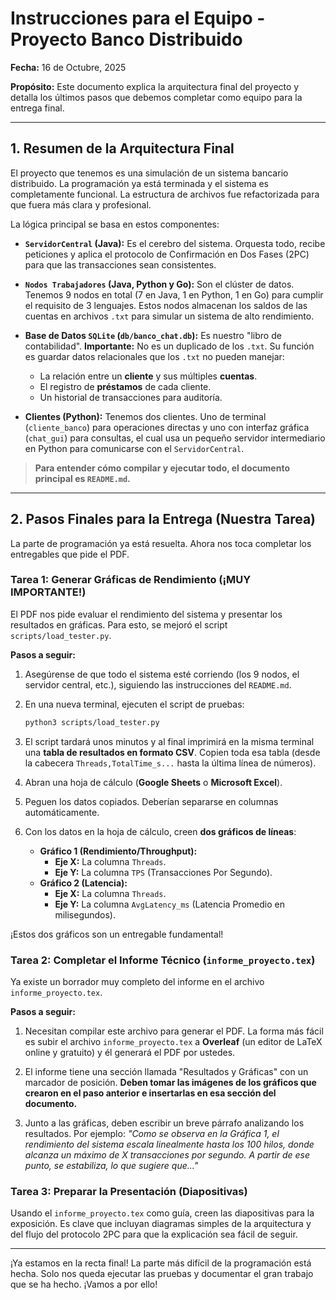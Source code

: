 
# Instrucciones para el Equipo - Proyecto Banco Distribuido

**Fecha:** 16 de Octubre, 2025

**Propósito:** Este documento explica la arquitectura final del proyecto y detalla los últimos pasos que debemos completar como equipo para la entrega final.

---

## 1. Resumen de la Arquitectura Final

El proyecto que tenemos es una simulación de un sistema bancario distribuido. La programación ya está terminada y el sistema es completamente funcional. La estructura de archivos fue refactorizada para que fuera más clara y profesional. 

La lógica principal se basa en estos componentes:

*   **`ServidorCentral` (Java):** Es el cerebro del sistema. Orquesta todo, recibe peticiones y aplica el protocolo de Confirmación en Dos Fases (2PC) para que las transacciones sean consistentes.

*   **`Nodos Trabajadores` (Java, Python y Go):** Son el clúster de datos. Tenemos 9 nodos en total (7 en Java, 1 en Python, 1 en Go) para cumplir el requisito de 3 lenguajes. Estos nodos almacenan los saldos de las cuentas en archivos `.txt` para simular un sistema de alto rendimiento.

*   **Base de Datos `SQLite` (`db/banco_chat.db`):** Es nuestro "libro de contabilidad". **Importante:** No es un duplicado de los `.txt`. Su función es guardar datos relacionales que los `.txt` no pueden manejar:
    *   La relación entre un **cliente** y sus múltiples **cuentas**.
    *   El registro de **préstamos** de cada cliente.
    *   Un historial de transacciones para auditoría.

*   **Clientes (Python):** Tenemos dos clientes. Uno de terminal (`cliente_banco`) para operaciones directas y uno con interfaz gráfica (`chat_gui`) para consultas, el cual usa un pequeño servidor intermediario en Python para comunicarse con el `ServidorCentral`.

> **Para entender cómo compilar y ejecutar todo, el documento principal es `README.md`.**

---

## 2. Pasos Finales para la Entrega (Nuestra Tarea)

La parte de programación ya está resuelta. Ahora nos toca completar los entregables que pide el PDF.

### Tarea 1: Generar Gráficas de Rendimiento (¡MUY IMPORTANTE!)

El PDF nos pide evaluar el rendimiento del sistema y presentar los resultados en gráficas. Para esto, se mejoró el script `scripts/load_tester.py`.

**Pasos a seguir:**

1.  Asegúrense de que todo el sistema esté corriendo (los 9 nodos, el servidor central, etc.), siguiendo las instrucciones del `README.md`.

2.  En una nueva terminal, ejecuten el script de pruebas:
    ```bash
    python3 scripts/load_tester.py
    ```

3.  El script tardará unos minutos y al final imprimirá en la misma terminal una **tabla de resultados en formato CSV**. Copien toda esa tabla (desde la cabecera `Threads,TotalTime_s...` hasta la última línea de números).

4.  Abran una hoja de cálculo (**Google Sheets** o **Microsoft Excel**).

5.  Peguen los datos copiados. Deberían separarse en columnas automáticamente.

6.  Con los datos en la hoja de cálculo, creen **dos gráficos de líneas**:
    *   **Gráfico 1 (Rendimiento/Throughput):**
        *   **Eje X:** La columna `Threads`.
        *   **Eje Y:** La columna `TPS` (Transacciones Por Segundo).
    *   **Gráfico 2 (Latencia):**
        *   **Eje X:** La columna `Threads`.
        *   **Eje Y:** La columna `AvgLatency_ms` (Latencia Promedio en milisegundos).

¡Estos dos gráficos son un entregable fundamental!

### Tarea 2: Completar el Informe Técnico (`informe_proyecto.tex`)

Ya existe un borrador muy completo del informe en el archivo `informe_proyecto.tex`. 

**Pasos a seguir:**

1.  Necesitan compilar este archivo para generar el PDF. La forma más fácil es subir el archivo `informe_proyecto.tex` a **Overleaf** (un editor de LaTeX online y gratuito) y él generará el PDF por ustedes.

2.  El informe tiene una sección llamada "Resultados y Gráficas" con un marcador de posición. **Deben tomar las imágenes de los gráficos que crearon en el paso anterior e insertarlas en esa sección del documento.**

3.  Junto a las gráficas, deben escribir un breve párrafo analizando los resultados. Por ejemplo: *"Como se observa en la Gráfica 1, el rendimiento del sistema escala linealmente hasta los 100 hilos, donde alcanza un máximo de X transacciones por segundo. A partir de ese punto, se estabiliza, lo que sugiere que..."*

### Tarea 3: Preparar la Presentación (Diapositivas)

Usando el `informe_proyecto.tex` como guía, creen las diapositivas para la exposición. Es clave que incluyan diagramas simples de la arquitectura y del flujo del protocolo 2PC para que la explicación sea fácil de seguir.

---

¡Ya estamos en la recta final! La parte más difícil de la programación está hecha. Solo nos queda ejecutar las pruebas y documentar el gran trabajo que se ha hecho. ¡Vamos a por ello!
